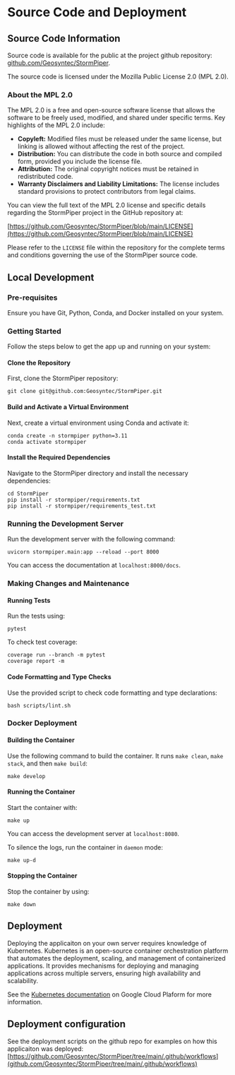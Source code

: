 # Source Code and Deployment

## Source Code Information

Source code is available for the public at the project github repository: [github.com/Geosyntec/StormPiper](https://github.com/Geosyntec/StormPiper). 

The source code is licensed under the Mozilla Public License 2.0 (MPL 2.0). 

### About the MPL 2.0

The MPL 2.0 is a free and open-source software license that allows the software to be freely used, modified, and shared under specific terms. Key highlights of the MPL 2.0 include:

- **Copyleft:** Modified files must be released under the same license, but linking is allowed without affecting the rest of the project.
- **Distribution:** You can distribute the code in both source and compiled form, provided you include the license file.
- **Attribution:** The original copyright notices must be retained in redistributed code.
- **Warranty Disclaimers and Liability Limitations:** The license includes standard provisions to protect contributors from legal claims.


You can view the full text of the MPL 2.0 license and specific details regarding the StormPiper project in the GitHub repository at:

[https://github.com/Geosyntec/StormPiper/blob/main/LICENSE](https://github.com/Geosyntec/StormPiper/blob/main/LICENSE)

Please refer to the `LICENSE` file within the repository for the complete terms and conditions governing the use of the StormPiper source code.

## Local Development

### Pre-requisites

Ensure you have Git, Python, Conda, and Docker installed on your system.

### Getting Started

Follow the steps below to get the app up and running on your system:

#### Clone the Repository

First, clone the StormPiper repository:

```shell
git clone git@github.com:Geosyntec/StormPiper.git
```

#### Build and Activate a Virtual Environment

Next, create a virtual environment using Conda and activate it:

```shell
conda create -n stormpiper python=3.11
conda activate stormpiper
```

#### Install the Required Dependencies

Navigate to the StormPiper directory and install the necessary dependencies:

```shell
cd StormPiper
pip install -r stormpiper/requirements.txt
pip install -r stormpiper/requirements_test.txt
```

### Running the Development Server

Run the development server with the following command:

```shell
uvicorn stormpiper.main:app --reload --port 8000
```

You can access the documentation at `localhost:8000/docs`.

### Making Changes and Maintenance

#### Running Tests

Run the tests using:

```shell
pytest
```

To check test coverage:

```shell
coverage run --branch -m pytest
coverage report -m
```

#### Code Formatting and Type Checks

Use the provided script to check code formatting and type declarations:

```shell
bash scripts/lint.sh
```

### Docker Deployment

#### Building the Container

Use the following command to build the container. It runs `make clean`, `make stack`, and then `make build`:

```shell
make develop
```

#### Running the Container

Start the container with:

```shell
make up
```

You can access the development server at `localhost:8080`.

To silence the logs, run the container in `daemon` mode:

```shell
make up-d
```

#### Stopping the Container

Stop the container by using:

```shell
make down
```

## Deployment 

Deploying the applicaiton on your own server requires knowledge of Kubernetes. Kubernetes is an open-source container orchestration platform that automates the deployment, scaling, and management of containerized applications. It provides mechanisms for deploying and managing applications across multiple servers, ensuring high availability and scalability.

See the [Kubernetes documentation](https://cloud.google.com/kubernetes-engine/docs) on Google Cloud Plaform for more information.

## Deployment configuration 

See the deployment scripts on the github repo for examples on how this applicaiton was deployed: [https://github.com/Geosyntec/StormPiper/tree/main/.github/workflows](github.com/Geosyntec/StormPiper/tree/main/.github/workflows)

